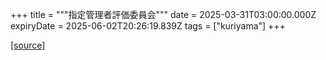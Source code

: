+++
title = """指定管理者評価委員会"""
date = 2025-03-31T03:00:00.000Z
expiryDate = 2025-06-02T20:26:19.839Z
tags = ["kuriyama"]
+++


[[source]](https://www.town.kuriyama.hokkaido.jp/soshiki/32/603.html)

